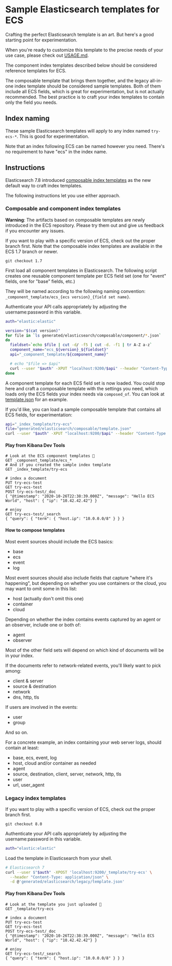# Sample Elasticsearch templates for ECS

Crafting the perfect Elasticsearch template is an art. But here's a good starting
point for experimentation.

When you're ready to customize this template to the precise needs of your use case,
please check out [USAGE.md](../../USAGE.md).

The component index templates described below should be considered reference templates for ECS.

The composable template that brings them together, and the legacy all-in-one index
template should be considered sample templates. Both of them include all ECS fields,
which is great for experimentation, but is not actually recommended. The best practice
is to craft your index templates to contain only the field you needs.

## Index naming

These sample Elasticsearch templates will apply to any index named `try-ecs-*`.
This is good for experimentation.

Note that an index following ECS can be named however you need. There's no requirement
to have "ecs" in the index name.

## Instructions

Elasticsearch 7.8 introduced
[composable index templates](https://www.elastic.co/guide/en/elasticsearch/reference/current/index-templates.html)
as the new default way to craft index templates.

The following instructions let you use either approach.

### Composable and component index templates

**Warning**: The artifacts based on composable templates are newly introduced in the ECS repository.
Please try them out and give us feedback if you encounter any issues.

If you want to play with a specific version of ECS, check out the proper branch first.
Note that the composable index templates are available in the ECS 1.7 branch or newer.

```
git checkout 1.7
```

First load all component templates in Elasticsearch. The following script creates
one reusable component template per ECS field set (one for "event" fields, one for "base" fields, etc.)

They will be named according to the following naming convention: `_component_template/ecs_{ecs version}_{field set name}`.

Authenticate your API calls appropriately by adjusting the username:password in this variable.

```bash
auth="elastic:elastic"
```

```bash
version="$(cat version)"
for file in `ls generated/elasticsearch/composable/component/*.json`
do
  fieldset=`echo $file | cut -d/ -f5 | cut -d. -f1 | tr A-Z a-z`
  component_name="ecs_${version}_${fieldset}"
  api="_component_template/${component_name}"

  # echo "$file => $api"
  curl --user "$auth" -XPUT "localhost:9200/$api" --header "Content-Type: application/json" -d @"$file"
done
```

A component template for each ECS field set is now loaded. You could stop here and
craft a composable template with the settings you need, which loads only the ECS
fields your index needs via `composed_of`. You can look at [template.json](template.json) for an example.

If you'd like, you can load a sample composable template that contains all ECS fields,
for experimentation:

```bash
api="_index_template/try-ecs"
file="generated/elasticsearch/composable/template.json"
curl --user "$auth" -XPUT "localhost:9200/$api" --header "Content-Type: application/json" -d @"$file"
```

#### Play from Kibana Dev Tools

```
# Look at the ECS component templates 👀
GET _component_template/ecs_*
# And if you created the sample index template
GET _index_template/try-ecs

# index a document
PUT try-ecs-test
GET try-ecs-test
POST try-ecs-test/_doc
{ "@timestamp": "2020-10-26T22:38:39.000Z", "message": "Hello ECS World", "host": { "ip": "10.42.42.42"} }

# enjoy
GET try-ecs-test/_search
{ "query": { "term": { "host.ip": "10.0.0.0/8" } } }
```

#### How to compose templates

Most event sources should include the ECS basics:

- base
- ecs
- event
- log

Most event sources should also include fields that capture "where it's happening",
but depending on whether you use containers or the cloud, you may want to omit some in this list:

- host (actually don't omit this one)
- container
- cloud

Depending on whether the index contains events captured by an agent or an observer, include one or both of:

- agent
- observer

Most of the other field sets will depend on which kind of documents will be in your index.

If the documents refer to network-related events, you'll likely want to pick among:

- client & server
- source & destination
- network
- dns, http, tls

If users are involved in the events:

- user
- group

And so on.

For a concrete example, an index containing your web server logs, should contain at least:

- base, ecs, event, log
- host, cloud and/or container as needed
- agent
- source, destination, client, server, network, http, tls
- user
- url, user\_agent

### Legacy index templates

If you want to play with a specific version of ECS, check out the proper branch first.

```
git checkout 8.0
```

Authenticate your API calls appropriately by adjusting the username:password in this variable.

```bash
auth="elastic:elastic"
```

Load the template in Elasticsearch from your shell.

```bash
# Elasticsearch 7
curl --user $"$auth" -XPOST 'localhost:9200/_template/try-ecs' \
  --header "Content-Type: application/json" \
  -d @'generated/elasticsearch/legacy/template.json'
```

#### Play from Kibana Dev Tools

```
# Look at the template you just uploaded 👀
GET _template/try-ecs

# index a document
PUT try-ecs-test
GET try-ecs-test
POST try-ecs-test/_doc
{ "@timestamp": "2020-10-26T22:38:39.000Z", "message": "Hello ECS World", "host": { "ip": "10.42.42.42"} }

# enjoy
GET try-ecs-test/_search
{ "query": { "term": { "host.ip": "10.0.0.0/8" } } }
```
